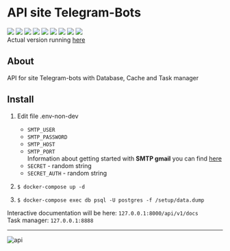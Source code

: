 # API site Telegram-Bots

![](https://img.shields.io/badge/Python-v3.11-green) ![](https://img.shields.io/badge/FastAPI-v0.104.1-blue) 
![](https://img.shields.io/badge/SQLAlchemy-v2.0-yellow) ![](https://img.shields.io/badge/PostgreSQL-v16-blue) 
![](https://img.shields.io/badge/Redis-v5.0-red) ![](https://img.shields.io/badge/Celery-v5.3-green) 
![](https://img.shields.io/badge/Flower-v2.0-red) ![](https://img.shields.io/badge/Alembic-v2.0-violet) 
![](https://img.shields.io/badge/Docker-blue)  
Actual version running [here](http://95.216.65.93:23345/api/v1/docs)
## About
API for site Telegram-bots with Database, Cache and Task manager 
## Install
1. Edit file .env-non-dev
   * `SMTP_USER`
   * `SMTP_PASSWORD`
   * `SMTP_HOST`
   * `SMTP_PORT`  
     Information about getting started with **SMTP gmail** you can find [here](https://mailmeteor.com/blog/gmail-smtp-settings) 
   * `SECRET` - random string
   * `SECRET_AUTH` - random string
     
2. `$ docker-compose up -d`
3. `$ docker-compose exec db psql -U postgres -f /setup/data.dump`

Interactive documentation will be here: `127.0.0.1:8000/api/v1/docs`  
Task manager: `127.0.0.1:8888`
___
![api](https://github.com/NormanwOw/FastAPI.API-site-Telegram-Bots/assets/118648914/5b019997-ca49-474f-bee4-180b5e859104)

